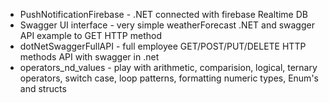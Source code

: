 
* PushNotificationFirebase - .NET connected with firebase Realtime DB
* Swagger UI interface - very simple weatherForecast .NET and swagger API example to GET HTTP method
* dotNetSwaggerFullAPI - full employee GET/POST/PUT/DELETE HTTP methods API with swagger in .net
* operators_nd_values - play with arithmetic, comparision, logical, ternary operators, switch case, loop patterns, formatting numeric types, Enum's and structs
